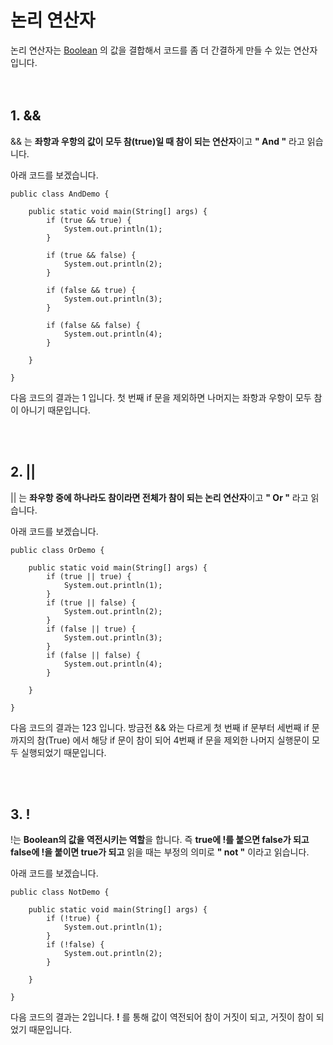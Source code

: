 # **논리 연산자**
논리 연산자는 [Boolean](https://github.com/uuuuuuuk/Java-Egoing/blob/main/Boolean.md) 의 값을 결합해서 코드를 좀 더 간결하게 만들 수 있는 연산자입니다.  
<br><br>

## **1. &&**
&& 는 **좌항과 우항의 값이 모두 참(true)일 때 참이 되는 연산자**이고 **" And "** 라고 읽습니다. 

아래 코드를 보겠습니다.
```
public class AndDemo {
 
    public static void main(String[] args) {
        if (true && true) {
            System.out.println(1);
        }
 
        if (true && false) {
            System.out.println(2);
        }
 
        if (false && true) {
            System.out.println(3);
        }
 
        if (false && false) {
            System.out.println(4);
        }
 
    }
 
}
```

다음 코드의 결과는 1 입니다. 첫 번째 if 문을 제외하면 나머지는 좌항과 우항이 모두 참이 아니기 때문입니다.

<br><br>

## **2. ||**
|| 는 **좌우항 중에 하나라도 참이라면 전체가 참이 되는 논리 연산자**이고 **" Or "** 라고 읽습니다.

아래 코드를 보겠습니다.
```
public class OrDemo {
 
    public static void main(String[] args) {
        if (true || true) {
            System.out.println(1);
        }
        if (true || false) {
            System.out.println(2);
        }
        if (false || true) {
            System.out.println(3);
        }
        if (false || false) {
            System.out.println(4);
        }
 
    }
 
}
```
다음 코드의 결과는 123 입니다. 방금전 && 와는 다르게 첫 번째 if 문부터 세번째 if 문까지의 참(True) 에서 해당 if 문이 참이 되어 4번째 if 문을 제외한 나머지 실행문이 모두 실행되었기 때문입니다.

<br><br>

## **3. !**
!는 **Boolean의 값을 역전시키는 역할**을 합니다. 즉 **true에 !를 붙으면 false가 되고 false에 !을 붙이면 true가 되고** 읽을 때는 부정의 의미로 **" not "** 이라고 읽습니다.

아래 코드를 보겠습니다.
```
public class NotDemo {
 
    public static void main(String[] args) {
        if (!true) {
            System.out.println(1);
        }
        if (!false) {
            System.out.println(2);
        }
 
    }
 
}
```
다음 코드의 결과는 2입니다. **!** 를 통해 값이 역전되어 참이 거짓이 되고, 거짓이 참이 되었기 때문입니다.